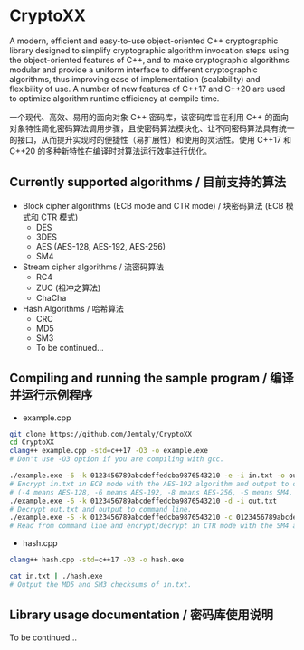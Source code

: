 # CryptoXX

A modern, efficient and easy-to-use object-oriented C++ cryptographic library designed to simplify cryptographic algorithm invocation steps using the object-oriented features of C++, and to make cryptographic algorithms modular and provide a uniform interface to different cryptographic algorithms, thus improving ease of implementation (scalability) and flexibility of use. A number of new features of C++17 and C++20 are used to optimize algorithm runtime efficiency at compile time.

一个现代、高效、易用的面向对象 C++ 密码库，该密码库旨在利用 C++ 的面向对象特性简化密码算法调用步骤，且使密码算法模块化、让不同密码算法具有统一的接口，从而提升实现时的便捷性（易扩展性）和使用的灵活性。使用 C++17 和 C++20 的多种新特性在编译时对算法运行效率进行优化。

## Currently supported algorithms / 目前支持的算法

- Block cipher algorithms (ECB mode and CTR mode) / 块密码算法 (ECB 模式和 CTR 模式)
  - DES
  - 3DES
  - AES (AES-128, AES-192, AES-256)
  - SM4
- Stream cipher algorithms / 流密码算法
  - RC4
  - ZUC (祖冲之算法)
  - ChaCha
- Hash Algorithms / 哈希算法
  - CRC
  - MD5
  - SM3
  - To be continued...

## Compiling and running the sample program / 编译并运行示例程序

- example.cpp

```sh
git clone https://github.com/Jemtaly/CryptoXX
cd CryptoXX
clang++ example.cpp -std=c++17 -O3 -o example.exe
# Don't use -O3 option if you are compiling with gcc.
```

```sh
./example.exe -6 -k 0123456789abcdeffedcba9876543210 -e -i in.txt -o out.txt
# Encrypt in.txt in ECB mode with the AES-192 algorithm and output to out.txt.
# (-4 means AES-128, -6 means AES-192, -8 means AES-256, -S means SM4, KEY and IV are entered in hexadecimal format)
./example.exe -6 -k 0123456789abcdeffedcba9876543210 -d -i out.txt
# Decrypt out.txt and output to command line.
./example.exe -S -k 0123456789abcdeffedcba9876543210 -c 0123456789abcdeffedcba9876543210 -o out.txt
# Read from command line and encrypt/decrypt in CTR mode with the SM4 algorithm.
```

- hash.cpp

```sh
clang++ hash.cpp -std=c++17 -O3 -o hash.exe
```

```sh
cat in.txt | ./hash.exe
# Output the MD5 and SM3 checksums of in.txt.
```

## Library usage documentation / 密码库使用说明

To be continued...
